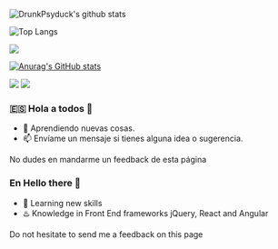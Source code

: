 ![DrunkPsyduck's github stats](https://github-readme-stats.vercel.app/api?username=drunkpsyduck&theme=midnight-purple&show_icons=true)

![Top Langs](https://github-readme-stats.vercel.app/api/top-langs/?username=drunkpsyduck&langs_count=6&layout=compact&theme=tokyonight)

![](https://img.shields.io/badge/Hireable-No-red)
<!-- Badge hireable yes 
[](https://img.shields.io/badge/Hireable-Yes-lightgreen)
![](https://img.shields.io/badge/Hireable-No-red)


![](https://img.shields.io/badge/Language-JavaScript-informational?style=flat&logoColor=white&color=blue)
![](https://img.shields.io/badge/Language-.NETCORE-informational?style=flat&logoColor=white&color=orange)
![](https://img.shields.io/badge/Language-Java-informational?style=flat&logoColor=white&color=green)
![](https://img.shields.io/badge/Language-PHP-informational?style=flat&logoColor=white&color=orange)

-->

[![Anurag's GitHub stats](https://github-readme-stats.vercel.app/api?username=DrunkPsyduck)](https://github.com/anuraghazra/github-readme-stats)


![](https://img.shields.io/badge/OS-Windows10-informational?style=flat&logoColor=white&color=blue)
![](https://img.shields.io/badge/OS-Linux%20KDE%20NEON-informational?style=flat&logoColor=white&color=indigo)


### 🇪🇸 Hola a todos 👋
- 🔭 Aprendiendo nuevas cosas.
- 📫 Envíame un mensaje si tienes alguna idea o sugerencia.

      
No dudes en mandarme un feedback de esta página     


### En Hello there 👋
- 🔭 Learning new skills
- :hotsprings: Knowledge in Front End frameworks jQuery, React and Angular


Do not hesitate to send me a feedback on this page
<!--
**DrunkPsyduck/DrunkPsyduck** is a ✨ _special_ ✨ repository because its `README.md` (this file) appears on your GitHub profile.


Repositorios populares/Popular repos
[![ReadMe Card](https://github-readme-stats.vercel.app/api/pin/?username=drunkpsyduck&repo=ZeiterFree)](https://github.com/anuraghazra/github-readme-stats)
Here are some ideas to get you started:

- 🔭 I’m currently working on ...
- 🌱 I’m currently learning ...
- 👯 I’m looking to collaborate on ...
- 🤔 I’m looking for help with ...
- 💬 Ask me about ...
- 📫 How to reach me: ...
- 😄 Pronouns: ...
- ⚡ Fun fact: ...
-->
